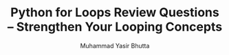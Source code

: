 ---
layout: review-questions
title: Python for Loops Review Questions – Strengthen Your Looping Concepts
description: Review your understanding of Python for loops with structured questions. Cover essential topics like iteration, range, nested loops, and loop control in Python programming.
keywords: Python for loop review questions, Python loop practice, Python iteration review, beginner Python loops, Python loop control questions, review Python programming, Python range review, for loop coding concepts
author: "Muhammad Yasir Bhutta"
toc: toc/python.html
course: "python"
topic: "loops-while"
prev: /python/docs/lists/practice-and-progress/mini-projects-lists.html
next: /python/docs/functions.html
show_practice_progress: true
show_mini_project: null
show_toc: true
breadcrumb:
  - title: Home
    url: /
  - title: python
    url: /python/
  - title: Control Flow
    url: /python/docs/control-flow/
  - title: loops-while
    url: /python/docs/loops-while/
---